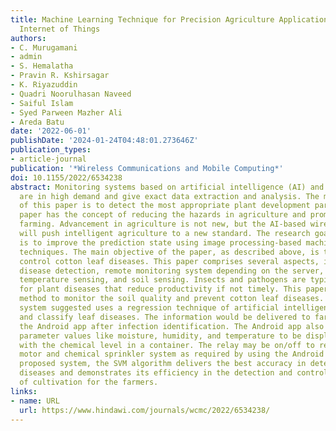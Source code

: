 ```yaml
---
title: Machine Learning Technique for Precision Agriculture Applications in 5G-Based
  Internet of Things
authors:
- C. Murugamani
- admin
- S. Hemalatha
- Pravin R. Kshirsagar
- K. Riyazuddin
- Quadri Noorulhasan Naveed
- Saiful Islam
- Syed Parween Mazher Ali
- Areda Batu
date: '2022-06-01'
publishDate: '2024-01-24T04:48:01.273646Z'
publication_types:
- article-journal
publication: '*Wireless Communications and Mobile Computing*'
doi: 10.1155/2022/6534238
abstract: Monitoring systems based on artificial intelligence (AI) and wireless sensors
  are in high demand and give exact data extraction and analysis. The main objective
  of this paper is to detect the most appropriate plant development parameters. This
  paper has the concept of reducing the hazards in agriculture and promoting intelligent
  farming. Advancement in agriculture is not new, but the AI-based wireless sensor
  will push intelligent agriculture to a new standard. The research goal of this work
  is to improve the prediction state using image processing-based machine learning
  techniques. The main objective of the paper, as described above, is to detect and
  control cotton leaf diseases. This paper comprises several aspects, including leaf
  disease detection, remote monitoring system depending on the server, moisture and
  temperature sensing, and soil sensing. Insects and pathogens are typically responsible
  for plant diseases that reduce productivity if not timely. This paper presents a
  method to monitor the soil quality and prevent cotton leaf diseases. The proposed
  system suggested uses a regression technique of artificial intelligence to identify
  and classify leaf diseases. The information would be delivered to farmers through
  the Android app after infection identification. The Android app also allows soil
  parameter values like moisture, humidity, and temperature to be displayed along
  with the chemical level in a container. The relay may be on/off to regulate the
  motor and chemical sprinkler system as required by using the Android app. In the
  proposed system, the SVM algorithm delivers the best accuracy in detecting various
  diseases and demonstrates its efficiency in the detection and control by the improvement
  of cultivation for the farmers.
links:
- name: URL
  url: https://www.hindawi.com/journals/wcmc/2022/6534238/
---
```

